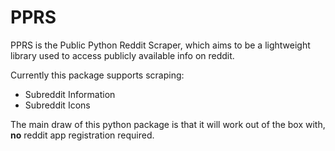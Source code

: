 # PPRS
PPRS is the Public Python Reddit Scraper, which aims to be a lightweight library used to access publicly available info on reddit.

Currently this package supports scraping:
* Subreddit Information
* Subreddit Icons

The main draw of this python package is that it will work out of the box with, **no** reddit app registration required.
